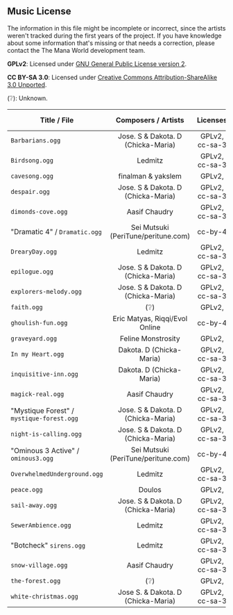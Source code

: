 ## Music License

The information in this file might be incomplete or incorrect,
since the artists weren't tracked during the first years of the project.
If you have knowledge about some information that's missing or that
needs a correction, please contact the The Mana World development team.

**GPLv2**: Licensed under [GNU General Public License version 2](
http://www.gnu.org/licenses/gpl-2.0.html).

**CC BY-SA 3.0**: Licensed under [Creative Commons Attribution-ShareAlike 3.0 Unported](
http://creativecommons.org/licenses/by-sa/3.0/).

(:grey_question:): Unknown.


 Title / File | Composers / Artists | Licenses | Date Created
 ------------ |:-------------------:|:-------:|:-----------:
`Barbarians.ogg`                           | Jose. S & Dakota. D (Chicka-Maria)        | GPLv2, cc-sa-3           | 2012
`Birdsong.ogg`                             | Ledmitz                                   | GPLv2, cc-sa-3           | 2020
`cavesong.ogg`                             | finalman & yakslem                        | GPLv2,                   | (:grey_question:)
`despair.ogg`                              | Jose. S & Dakota. D (Chicka-Maria)        | GPLv2, cc-sa-3           | (:grey_question:)
`dimonds-cove.ogg`                         | Aasif Chaudry                             | GPLv2, cc-sa-3           | 2008
"Dramatic 4" / `Dramatic.ogg`              | Sei Mutsuki (PeriTune/peritune.com)       | cc-by-4                  | 2019
`DrearyDay.ogg`                            | Ledmitz                                   | GPLv2, cc-sa-3           | 2018
`epilogue.ogg`                             | Jose. S & Dakota. D (Chicka-Maria)        | GPLv2, cc-sa-3           | 2020
`explorers-melody.ogg`                     | Jose. S & Dakota. D (Chicka-Maria)        | GPLv2, cc-sa-3           | (:grey_question:)
`faith.ogg`                                | (:grey_question:)                         | GPLv2,                   | (:grey_question:)
`ghoulish-fun.ogg`                         | Eric Matyas, Riqqi/Evol Online            | cc-by-4                  | 2019
`graveyard.ogg`                            | Feline Monstrosity                        | GPLv2,                   | (:grey_question:)
`In my Heart.ogg`                          | Dakota. D (Chicka-Maria)                  | GPLv2, cc-sa-3           | 2006
`inquisitive-inn.ogg`                      | Dakota. D (Chicka-Maria)                  | GPLv2, cc-sa-3           | (:grey_question:)
`magick-real.ogg`                          | Aasif Chaudry                             | GPLv2, cc-sa-3           | 2003
"Mystique Forest" / `mystique-forest.ogg`  | Jose. S & Dakota. D (Chicka-Maria)        | GPLv2, cc-sa-3           | 2013
`night-is-calling.ogg`                     | Jose. S & Dakota. D (Chicka-Maria)        | GPLv2, cc-sa-3           | (:grey_question:)
"Ominous 3 Active" / `ominous3.ogg`        | Sei Mutsuki (PeriTune/peritune.com)       | cc-by-4                  | (:grey_question:)
`OverwhelmedUnderground.ogg`               | Ledmitz                                   | GPLv2, cc-sa-3           | 2018
`peace.ogg`                                | Doulos                                    | GPLv2,                   | 2004
`sail-away.ogg`                            | Jose. S & Dakota. D (Chicka-Maria)        | GPLv2, cc-sa-3           | 2014-04-23
`SewerAmbience.ogg`                        | Ledmitz                                   | GPLv2, cc-sa-3           | 2018
"Botcheck" `sirens.ogg`                    | Ledmitz                                   | GPLv2, cc-sa-3           | 2020
`snow-village.ogg`                         | Aasif Chaudry                             | GPLv2, cc-sa-3           | 2008
`the-forest.ogg`                           | (:grey_question:)                         | GPLv2,                   | (:grey_question:)
`white-christmas.ogg`                      | Jose S. & Dakota. D (Chicka-Maria)        | GPLv2, cc-sa-3           | (:grey_question:)
